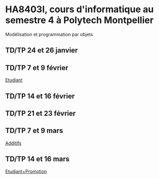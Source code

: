 # HA8403I, cours d'informatique au semestre 4 à Polytech Montpellier
Modélisation et programmation par objets

## TD/TP 24 et 26 janvier


## TD/TP 7 et 9 février

[Etudiant](https://github.com/laitlito/HA8403I/tree/main/Etudiant)

## TD/TP 14 et 16 février

## TD/TP 21 et 23 février

## TD/TP 7 et 9 mars
[Additifs](https://github.com/laitlito/HA8403I/tree/main/Additifs)


## TD/TP 14 et 16 mars

[Etudiant+Promotion](https://github.com/laitlito/HA8403I/tree/main/Etudiant)
